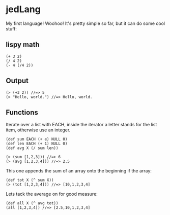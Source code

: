 jedLang
=======

My first language! Woohoo! It's pretty simple so far, but it can do some cool stuff:

lispy math
----------
```shell
(+ 3 2)
(/ 4 2)
(- 4 (/4 2))
```

Output
------
```shell
(> (+3 2)) //=> 5
(> "Hello, world.") //=> Hello, world.
```

Functions
---------

Iterate over a list with EACH, inside the iterator a letter stands for the list item, otherwise use an integer.

```shell
(def sum EACH (+ e) NULL 0)
(def len EACH (+ 1) NULL 0)
(def avg X (/ sum len))

(> (sum [1,2,3])) //=> 6
(> (avg [1,2,3,4])) //=> 2.5
```
This one appends the sum of an array onto the beginning if the array:
```shell
(def tot X (^ sum X))
(> (tot [1,2,3,4])) //=> [10,1,2,3,4]
```
Lets tack the average on for good measure:
```shell
(def all X (^ avg tot))
(all [1,2,3,4]) //=> [2.5,10,1,2,3,4]
```